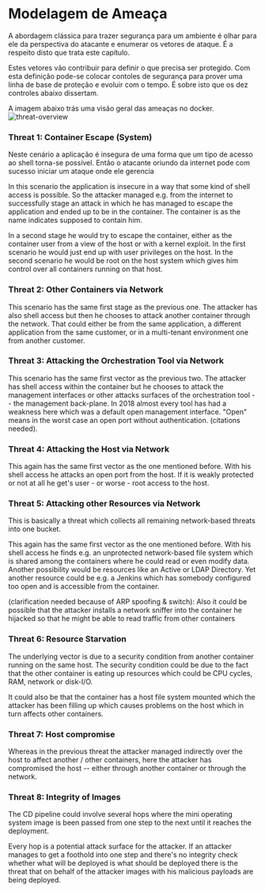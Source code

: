 
# Modelagem de Ameaça

A abordagem clássica para trazer segurança para um ambiente é olhar para ele da perspectiva do atacante e enumerar os vetores de ataque. É a respeito disto que trata este capítulo.

Estes vetores vão contribuir para definir o que precisa ser protegido. Com esta definição pode-se colocar contoles de segurança para prover uma linha de base de proteção e evoluir com o tempo. É sobre isto que os dez controles abaixo dissertam.

A imagem abaixo trás uma visão geral das ameaças no docker.
![threat-overview](assets/threats.png)

### Threat 1: Container Escape (System)

Neste cenário a aplicação é insegura de uma forma que um tipo de acesso ao shell torna-se possível. Então o atacante oriundo da internet pode com sucesso iniciar um ataque onde ele gerencia

In this scenario the application is insecure in a way that some kind of shell access is possible. So the attacker managed e.g. from the internet to successfully stage an attack in which he has managed to escape the application and ended up to be in the container. The container is as the name indicates supposed to contain him.

In a second stage he would try to escape the container, either as the container user from a view of the host or with a kernel exploit. In the first scenario he would just end up with user privileges on the host. In the second scenario he would be root on the host system which gives him control over all containers running on that host.

### Threat 2: Other Containers via Network

This scenario has the same first stage as the previous one. The attacker has also shell access but then he chooses to attack another container through the network. That could either be from the same application, a different application from the same customer, or in a multi-tenant environment one from another customer.

### Threat 3: Attacking the Orchestration Tool via Network

This scenario has the same first vector as the previous two. The attacker has shell access within the container but he chooses to attack the management interfaces or other attacks surfaces of the orchestration tool -- the management back-plane. In 2018 almost every tool has had a weakness here which was a default open management interface. "Open" means in the worst case an open port without authentication. (citations needed).

### Threat 4: Attacking the Host via Network

This again has the same first vector as the one mentioned before. With his shell access he attacks an open port from the host. If it is weakly protected or not at all he get's user - or worse - root access to the host.

### Threat 5: Attacking other Resources via Network

This is basically a threat which collects all remaining network-based threats into one bucket.

This again has the same first vector as the one mentioned before. With his shell access he finds e.g. an unprotected network-based file system which is shared among the containers where he could read or even modify data. Another possibility would be resources like an Active or LDAP Directory. Yet another resource could be e.g. a Jenkins which has somebody configured too open and is accessible from the container.

(clarification needed because of ARP spoofing & switch): Also it could be possible that the attacker installs a network sniffer into the container he hijacked so that he might be able to read traffic from other containers

### Threat 6: Resource Starvation

The underlying vector is due to a security condition from another container
running on the same host. The security condition could be due to the
fact that the other container is eating up resources which could be CPU cycles,
RAM, network or disk-I/O.

It could also be that the container has a host file system mounted which the
attacker has been filling up which causes problems on the host which in turn
affects other containers.

### Threat 7: Host compromise

Whereas in the previous threat the attacker managed indirectly over the host to affect
another / other containers, here the attacker has compromised the host -- either through
another container or through the network.


### Threat 8: Integrity of Images

The CD pipeline could involve several hops where the mini operating system image is
been passed from one step to the next until it reaches the deployment.

Every hop is a potential attack surface for the attacker. If an attacker manages
to get a foothold into one step and there's no integrity check whether what will be
deployed is what should be deployed there is the threat that on behalf of the
attacker images with his malicious payloads are being deployed.







